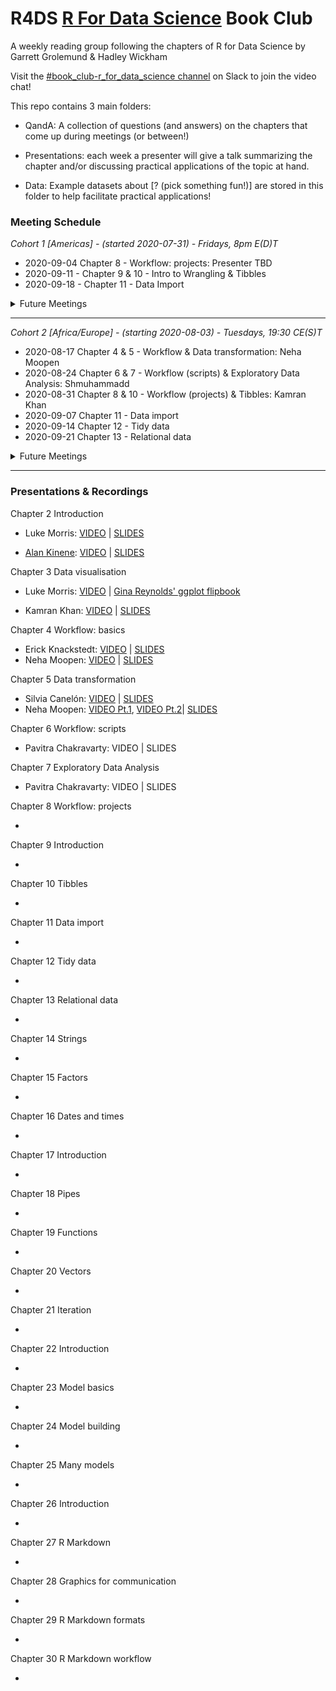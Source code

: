 # R4DS [R For Data Science](https://r4ds.had.co.nz/) Book Club

A weekly reading group following the chapters of R for Data Science by Garrett Grolemund & Hadley Wickham

Visit the [#book_club-r_for_data_science channel](https://r4ds.io/join) on Slack to join the video chat! 

This repo contains 3 main folders:

- QandA: A collection of questions (and answers) on the chapters that come up during meetings (or between!)

- Presentations: each week a presenter will give a talk summarizing the chapter and/or discussing practical applications of the topic at hand. 

- Data: Example datasets about [? (pick something fun!)] are stored in this folder to help facilitate practical applications!

### Meeting Schedule 

*Cohort 1 [Americas] - (started 2020-07-31) - Fridays, 8pm E(D)T*

- 2020-09-04 Chapter 8 - Workflow: projects: Presenter TBD
- 2020-09-11 - Chapter 9 & 10 - Intro to Wrangling & Tibbles
- 2020-09-18 - Chapter 11 - Data Import


<details>
  <summary> Future Meetings </summary>

- 2020-09-25 - Chapter 12 - Tidy Data
- 2020-10-02 - Chapter 13 - Relational Data
- 2020-10-09 - Chapter 14 - Strings

</details>
<hr>


*Cohort 2 [Africa/Europe] - (starting 2020-08-03) - Tuesdays, 19:30 CE(S)T*

- 2020-08-17 Chapter 4 & 5 - Workflow & Data transformation: Neha Moopen
- 2020-08-24 Chapter 6 & 7 - Workflow (scripts) & Exploratory Data Analysis: Shmuhammadd
- 2020-08-31 Chapter 8 & 10 - Workflow (projects) & Tibbles: Kamran Khan
- 2020-09-07 Chapter 11 - Data import
- 2020-09-14 Chapter 12 - Tidy data
- 2020-09-21 Chapter 13 - Relational data

<details>
  <summary> Future Meetings </summary>

- 2020-09-28 Chapter 14 - Strings

</details>
<hr>

### Presentations & Recordings

Chapter 2 Introduction 

- Luke Morris: [VIDEO](https://youtu.be/J8KHe2KAnUk) | [SLIDES](https://r4ds.github.io/bookclub-R_for_Data_Science/Presentations/Week01/Cohort1/R4DS%20Ch%201-2%20-%20Morris.html)

- [Alan Kinene](https://twitter.com/kinenealan): [VIDEO](https://youtu.be/M28oO5jmVQU) | [SLIDES](https://www.alankinene.com/r4ds_book_club/r4ds/r4ds-ch1_2.html#1)  

Chapter 3 Data visualisation 

- Luke Morris: [VIDEO](https://youtu.be/TuWkMvQbYPI) | [Gina Reynolds' ggplot flipbook](https://evamaerey.github.io/ggplot_flipbook/ggplot_flipbook_xaringan.html)

- Kamran Khan: [VIDEO](https://youtu.be/1Kl-Ma2Ajk8) | [SLIDES]()

Chapter 4 Workflow: basics 

- Erick Knackstedt: [VIDEO](https://youtu.be/utmMd8QEq7Y) | [SLIDES](https://r4ds.github.io/bookclub-R_for_Data_Science/Presentations/Week03/Cohort1/Chapter4Slides.html) 
- Neha Moopen: [VIDEO](https://youtu.be/uFseYWMo5jg) | [SLIDES]()

Chapter 5 Data transformation 

- Silvia Canelón: [VIDEO](https://youtu.be/p-h758aKWQY) | [SLIDES](https://r4ds.github.io/bookclub-R_for_Data_Science/Presentations/Week04/Cohort1/Chapter5Slides.html)
- Neha Moopen: [VIDEO Pt.1](https://youtu.be/uFseYWMo5jg), [VIDEO Pt.2](https://youtu.be/VXzFEZ3LMJU)| [SLIDES]()

Chapter 6 Workflow: scripts

- Pavitra Chakravarty: VIDEO | SLIDES

Chapter 7 Exploratory Data Analysis 

- Pavitra Chakravarty: VIDEO | SLIDES

Chapter 8 Workflow: projects 

- 

Chapter 9 Introduction 

- 

Chapter 10 Tibbles 

- 

Chapter 11 Data import 

- 

Chapter 12 Tidy data 

- 

Chapter 13 Relational data 

- 

Chapter 14 Strings 

- 

Chapter 15 Factors 

- 

Chapter 16 Dates and times 

- 

Chapter 17 Introduction 

- 

Chapter 18 Pipes 

- 

Chapter 19 Functions 

- 

Chapter 20 Vectors 

- 

Chapter 21 Iteration 

- 

Chapter 22 Introduction 

- 

Chapter 23 Model basics 

- 

Chapter 24 Model building 

- 

Chapter 25 Many models 

- 

Chapter 26 Introduction 

- 

Chapter 27 R Markdown 

- 

Chapter 28 Graphics for communication 

- 

Chapter 29 R Markdown formats 

- 

Chapter 30 R Markdown workflow 

- 

